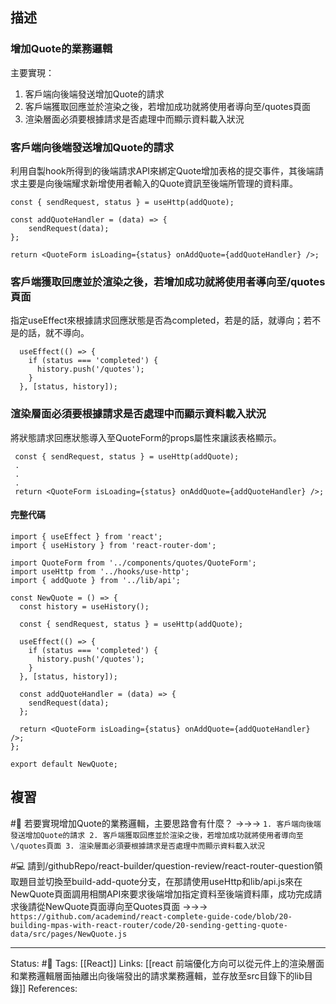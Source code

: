 
## 描述



### 增加Quote的業務邏輯
主要實現：
1. 客戶端向後端發送增加Quote的請求
2. 客戶端獲取回應並於渲染之後，若增加成功就將使用者導向至\/quotes頁面
3. 渲染層面必須要根據請求是否處理中而顯示資料載入狀況


### 客戶端向後端發送增加Quote的請求

利用自製hook所得到的後端請求API來綁定Quote增加表格的提交事件，其後端請求主要是向後端耀求新增使用者輸入的Quote資訊至後端所管理的資料庫。

```
const { sendRequest, status } = useHttp(addQuote);

const addQuoteHandler = (data) => {
	sendRequest(data);
};

return <QuoteForm isLoading={status} onAddQuote={addQuoteHandler} />;
```

### 客戶端獲取回應並於渲染之後，若增加成功就將使用者導向至\/quotes頁面

指定useEffect來根據請求回應狀態是否為completed，若是的話，就導向；若不是的話，就不導向。

```
  useEffect(() => {
    if (status === 'completed') {
      history.push('/quotes');
    }
  }, [status, history]);
```

### 渲染層面必須要根據請求是否處理中而顯示資料載入狀況

將狀態請求回應狀態導入至QuoteForm的props屬性來讓該表格顯示。

```
 const { sendRequest, status } = useHttp(addQuote);
 .
 .
 .
 return <QuoteForm isLoading={status} onAddQuote={addQuoteHandler} />;
```


#### 完整代碼

```
import { useEffect } from 'react';
import { useHistory } from 'react-router-dom';

import QuoteForm from '../components/quotes/QuoteForm';
import useHttp from '../hooks/use-http';
import { addQuote } from '../lib/api';

const NewQuote = () => {
  const history = useHistory();

  const { sendRequest, status } = useHttp(addQuote);

  useEffect(() => {
    if (status === 'completed') {
      history.push('/quotes');
    }
  }, [status, history]);

  const addQuoteHandler = (data) => {
    sendRequest(data);
  };

  return <QuoteForm isLoading={status} onAddQuote={addQuoteHandler} />;
};

export default NewQuote;
```

## 複習

#🧠 若要實現增加Quote的業務邏輯，主要思路會有什麼？ ->->-> `1. 客戶端向後端發送增加Quote的請求 2. 客戶端獲取回應並於渲染之後，若增加成功就將使用者導向至\/quotes頁面 3. 渲染層面必須要根據請求是否處理中而顯示資料載入狀況`

#💻 請到/githubRepo/react-builder/question-review/react-router-question領取題目並切換至build-add-quote分支，在那請使用useHttp和lib/api.js來在NewQuote頁面調用相關API來要求後端增加指定資料至後端資料庫，成功完成請求後請從NewQuote頁面導向至Quotes頁面 ->->-> `https://github.com/academind/react-complete-guide-code/blob/20-building-mpas-with-react-router/code/20-sending-getting-quote-data/src/pages/NewQuote.js`


---
Status: #🌱 
Tags:
[[React]]
Links:
[[react 前端優化方向可以從元件上的渲染層面和業務邏輯層面抽離出向後端發出的請求業務邏輯，並存放至src目錄下的lib目錄]]
References: